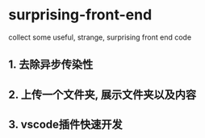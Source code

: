 # surprising-front-end
collect some useful, strange, surprising front end code

## 1. 去除异步传染性


## 2. 上传一个文件夹, 展示文件夹以及内容

## 3. vscode插件快速开发